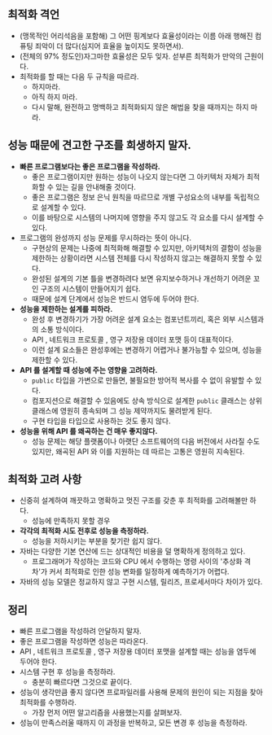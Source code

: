 ## 최적화 격언
- (맹목적인 어리석음을 포함해) 그 어떤 핑계보다 효율성이라는 이름 아래 행해진 컴퓨팅 죄악이 더 많다(심지어 효율을 높이지도 못하면서).
- (전체의 97% 정도인)자그마한 효율성은 모두 잊자. 섣부른 최적화가 만악의 근원이다.
- 최적화를 할 때는 다음 두 규칙을 따르라.
  - 하지마라.
  - 아직 하지 마라.
  - 다시 말해, 완전하고 명백하고 최적화되지 않은 해법을 찾을 때까지는 하지 마라.

## 성능 때문에 견고한 구조를 희생하지 말자.
- **빠른 프로그램보다는 좋은 프로그램을 작성하라.**
  - 좋은 프로그램이지만 원하는 성능이 나오지 않는다면 그 아키텍처 자체가 최적화할 수 있는 길을 안내해줄 것이다.
  - 좋은 프로그램은 정보 은닉 원칙을 따르므로 개별 구성요소의 내부를 독립적으로 설계할 수 있다.
  - 이를 바탕으로 시스템의 나머지에 영향을 주지 않고도 각 요소를 다시 설계할 수 있다.
- 프로그램의 완성까지 성능 문제를 무시하라는 뜻이 아니다.
  - 구현상의 문제는 나중에 최적화해 해결할 수 있지만, 아키텍처의 결함이 성능을 제한하는 상황이라면 시스템 전체를 다시 작성하지 않고는 해결하지 못할 수 있다.
  - 완성된 설계의 기본 틀을 변경하려다 보면 유지보수하거나 개선하기 어려운 꼬인 구조의 시스템이 만들어지기 쉽다.
  - 때문에 설계 단계에서 성능은 반드시 염두에 두어야 한다.
- **성능을 제한하는 설계를 피하라.**
  - 완성 후 변경하기가 가장 어려운 설계 요소는 컴포넌트끼리, 혹은 외부 시스템과의 소통 방식이다.
  - API , 네트워크 프로토콜 , 영구 저장용 데이터 포맷 등이 대표적이다.
  - 이런 설계 요소들은 완성후에는 변경하기 어렵거나 불가능할 수 있으며, 성능을 제한할 수 있다.
- **API 를 설계할 때 성능에 주는 영향을 고려하라.**
  - `public` 타입을 가변으로 만들면, 불필요한 방어적 복사를 수 없이 유발할 수 있다.
  - 컴포지션으로 해결할 수 있음에도 상속 방식으로 설계한 `public` 클래스는 상위 클래스에 영원히 종속되며 그 성능 제약까지도 물려받게 된다.
  - 구현 타입을 타입으로 사용하는 것도 좋지 않다.
- **성능을 위해 API 를 왜곡하는 건 매우 좋지않다.**
  - 성능 문제는 해당 플랫폼이나 아랫단 소프트웨어의 다음 버전에서 사라질 수도 있지만, 왜곡된 API 와 이를 지원하는 데 따르는 고통은 영원히 지속된다.

## 최적화 고려 사항
- 신중히 설계하여 깨끗하고 명확하고 멋진 구조를 갖춘 후 최적화를 고려해볼만 하다.
  - 성능에 만족하지 못할 경우
- **각각의 최적화 시도 전후로 성능을 측정하라.**
  - 성능을 저하시키는 부분을 찾기란 쉽지 않다.
- 자바는 다양한 기본 연산에 드는 상대적인 비용을 덜 명확하게 정의하고 있다.
  - 프로그래머가 작성하는 코드와 CPU 에서 수행하는 명령 사이의 '추상화 격차'가 커서 최적화로 인한 성능 변화를 일정하게 예측하기가 어렵다.
- 자바의 성능 모델은 정교하지 않고 구현 시스템, 릴리즈, 프로세서마다 차이가 있다.

## 정리
- 빠른 프로그램을 작성하려 안달하지 말자.
- 좋은 프로그램을 작성하면 성능은 따라온다.
- API , 네트워크 프로토콜 , 영구 저장용 데이터 포맷을 설계할 때는 성능을 염두에 두어야 한다.
- 시스템 구현 후 성능을 측정하라.
  - 충분히 빠르다면 그것으로 끝이다.
- 성능이 생각만큼 좋지 않다면 프로파일러를 사용해 문제의 원인이 되는 지점을 찾아 최적화를 수행하라.
  - 가장 먼저 어떤 알고리즘을 사용했는지를 살펴보자.
- 성능이 만족스러울 때까지 이 과정을 반복하고, 모든 변경 후 성능을 측정하라.
